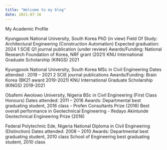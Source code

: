 ```yaml
---
title: "Welcome to my blog"
date: 2021-07-16
---
```



My Academic Profile

Kyungpook National University, South Korea
PhD (in view) 
Field Of Study: Architectural Engineering (Construction Automation)
Expected graduation: 2024
1 SCIE Q1 journal publication (under review)
Awards/Funding: 
National Research Foundation of Korea, NRF grant (2021)
KNU International Graduate Scholarship (KINGS) 2021

 
Kyungpook National University, South Korea
MSc in Civil Engineering
Dates attended : 2019 – 2021
2 SCIE journal publications
Awards/Funding: 
Brain Korea (BK21 award 2019-2021)
KNU International Graduate Scholarship (KINGS) 2019-2021

 
Obafemi Awolowo University, Nigeria
BSc in Civil Engineering (First Class Honours)
Dates attended: 2011 – 2016
Awards: 
Departmental best graduating student, 2016 class - Profen Consultants Prize (2016)
Best overall performance in Geotechnical Engineering - Ifedayo Akintunde Geotechnical Engineering Prize (2016)

Federal Polytechnic Ede, Nigeria
National Diploma in Civil Engineering (Distinction)
Dates attended: 2008 – 2010
Awards: 
Departmental best graduating student, 2010 class
School of Engineering best graduating student, 2010 class
